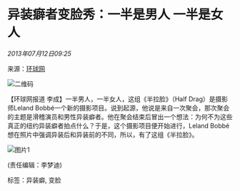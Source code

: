 # 异装癖者变脸秀：一半是男人 一半是女人

_2013年07月12日09:25_

来源：[环球网](http://ifoto.huanqiu.com/gallery/portrait/2012-07/2656780.html)

![二维码](http://s1.rr.itc.cn/qrcode/m/n/381279823.png)

【环球网报道 李成】一半男人，一半女人，这组《半拉脸》（Half Drag）是摄影师Leland Bobbé一个新的摄影项目。说到起源，他说是来自一次聚会，那次聚会的主题是滑稽演员和男性异装癖者。他在聚会结束后冒出一个想法：为何不为这些真正的纽约异装癖者拍点什么？于是，这个摄影项目便开始进行，Leland Bobbé想在照片中强调异装后和异装前的不同，所以，有了这组《半拉脸》。

![图片1](http://photocdn.sohu.com/20130711/Img381279825.jpg)

(责任编辑：李梦迪)

标签：异装癖, 变脸
<!-- tcd_original_link http://arts.cul.sohu.com/20130712/n381279823.shtml -->
